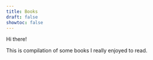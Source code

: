 ```yaml
---
title: Books
draft: false
showtoc: false
---
```


Hi there!

This is compilation of some books I really enjoyed to read.
